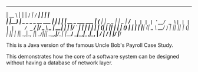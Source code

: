   _____                      _ _    _____                  _____ _             _       
 |  __ \                    | | |  / ____|                / ____| |           | |      
 | |__) |_ _ _   _ _ __ ___ | | | | |     __ _ ___  ___  | (___ | |_ _   _  __| |_   _ 
 |  ___/ _` | | | | '__/ _ \| | | | |    / _` / __|/ _ \  \___ \| __| | | |/ _` | | | |
 | |  | (_| | |_| | | | (_) | | | | |___| (_| \__ \  __/  ____) | |_| |_| | (_| | |_| |
 |_|   \__,_|\__, |_|  \___/|_|_|  \_____\__,_|___/\___| |_____/ \__|\__,_|\__,_|\__, |
              __/ |                                                               __/ |
             |___/                                                               |___/ 


This is a Java version of the famous Uncle Bob's Payroll Case Study.

This demonstrates how the core of a software system can be designed without having a database of network layer.
